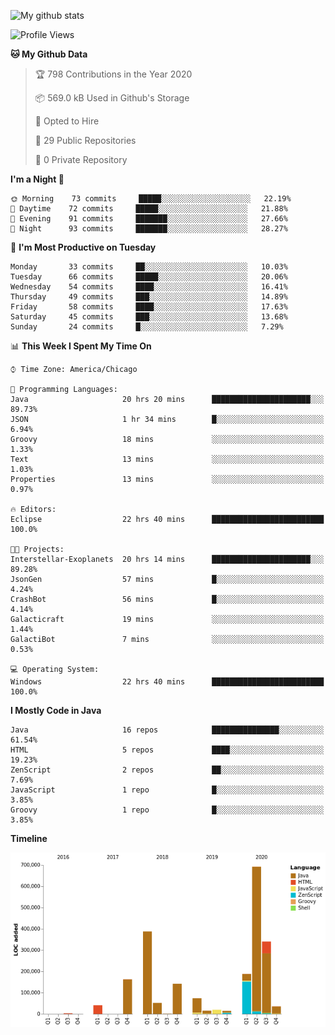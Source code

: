 ![My github stats](https://github-readme-stats.vercel.app/api?username=romvoid95&theme=gruvbox&include_all_commits=true&show_icons=true")

<!--START_SECTION:waka-->
![Profile Views](http://img.shields.io/badge/Profile%20Views-0-blue)

**🐱 My Github Data** 

> 🏆 798 Contributions in the Year 2020
 > 
> 📦 569.0 kB Used in Github's Storage 
 > 
> 💼 Opted to Hire
 > 
> 📜 29 Public Repositories
 > 
> 🔑 0 Private Repository 
 > 
**I'm a Night 🦉** 

```text
🌞 Morning    73 commits     █████░░░░░░░░░░░░░░░░░░░░   22.19% 
🌆 Daytime    72 commits     █████░░░░░░░░░░░░░░░░░░░░   21.88% 
🌃 Evening    91 commits     ███████░░░░░░░░░░░░░░░░░░   27.66% 
🌙 Night      93 commits     ███████░░░░░░░░░░░░░░░░░░   28.27%

```
📅 **I'm Most Productive on Tuesday** 

```text
Monday       33 commits     ██░░░░░░░░░░░░░░░░░░░░░░░   10.03% 
Tuesday      66 commits     █████░░░░░░░░░░░░░░░░░░░░   20.06% 
Wednesday    54 commits     ████░░░░░░░░░░░░░░░░░░░░░   16.41% 
Thursday     49 commits     ███░░░░░░░░░░░░░░░░░░░░░░   14.89% 
Friday       58 commits     ████░░░░░░░░░░░░░░░░░░░░░   17.63% 
Saturday     45 commits     ███░░░░░░░░░░░░░░░░░░░░░░   13.68% 
Sunday       24 commits     █░░░░░░░░░░░░░░░░░░░░░░░░   7.29%

```


📊 **This Week I Spent My Time On** 

```text
⌚︎ Time Zone: America/Chicago

💬 Programming Languages: 
Java                     20 hrs 20 mins      ██████████████████████░░░   89.73% 
JSON                     1 hr 34 mins        █░░░░░░░░░░░░░░░░░░░░░░░░   6.94% 
Groovy                   18 mins             ░░░░░░░░░░░░░░░░░░░░░░░░░   1.33% 
Text                     13 mins             ░░░░░░░░░░░░░░░░░░░░░░░░░   1.03% 
Properties               13 mins             ░░░░░░░░░░░░░░░░░░░░░░░░░   0.97%

🔥 Editors: 
Eclipse                  22 hrs 40 mins      █████████████████████████   100.0%

🐱‍💻 Projects: 
Interstellar-Exoplanets  20 hrs 14 mins      ██████████████████████░░░   89.28% 
JsonGen                  57 mins             █░░░░░░░░░░░░░░░░░░░░░░░░   4.24% 
CrashBot                 56 mins             █░░░░░░░░░░░░░░░░░░░░░░░░   4.14% 
Galacticraft             19 mins             ░░░░░░░░░░░░░░░░░░░░░░░░░   1.44% 
GalactiBot               7 mins              ░░░░░░░░░░░░░░░░░░░░░░░░░   0.53%

💻 Operating System: 
Windows                  22 hrs 40 mins      █████████████████████████   100.0%

```

**I Mostly Code in Java** 

```text
Java                     16 repos            ███████████████░░░░░░░░░░   61.54% 
HTML                     5 repos             ████░░░░░░░░░░░░░░░░░░░░░   19.23% 
ZenScript                2 repos             ██░░░░░░░░░░░░░░░░░░░░░░░   7.69% 
JavaScript               1 repo              █░░░░░░░░░░░░░░░░░░░░░░░░   3.85% 
Groovy                   1 repo              █░░░░░░░░░░░░░░░░░░░░░░░░   3.85%

```


**Timeline**

![Chart not found](https://github.com/ROMVoid95/ROMVoid95/blob/master/charts/bar_graph.png) 


<!--END_SECTION:waka-->
